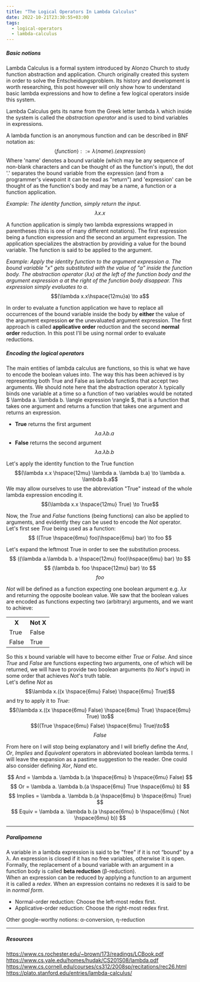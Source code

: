 ```yaml
---
title: "The Logical Operators In Lambda Calculus"
date: 2022-10-21T23:30:55+03:00
tags:
  - logical-operators
  - lambda-calculus
---
```


##### Basic notions
Lambda Calculus is a formal system introduced by Alonzo Church to study function abstraction and application.
Church originally created this system in order to solve the Entscheidungsproblem. Its history and development is worth researching, this post however will only show how to understand basic lambda expressions and how to define a few logical operators inside this system.

Lambda Calculus gets its name from the Greek letter lambda λ which inside the system is called the *abstraction operator* and is used to bind variables in expressions.

A lambda function is an anonymous function and can be described in BNF notation as:
$$\langle function \rangle ::= \lambda \langle name \rangle . \langle expression \rangle$$
Where 'name' denotes a bound variable (which may be any sequence of non-blank characters and can be thought of as the function's input), the dot '.' separates the bound variable from the expression (and from a programmer's viewpoint it can be read as "return") and 'expression' can be thought of as the function's body and may be a name, a function or a function application.

<span style="font-size:14px">*Example: The identity function, simply return the input.*</span>  
$$\lambda x.x$$

A function application is simply two lambda expressions wrapped in parentheses (this is one of many different notations). The first expression being a function expression and the second an argument expression. The application specializes the abstraction by providing a value for the bound variable. The function is said to be applied to the argument.

<span style="font-size:14px">*Example: Apply the identity function to the argument expression a. The bound variable "x" gets substituted with the value of "a" inside the function body. The abstraction operator (λx) at the left of the function body and the argument expression a at the right of the function body disappear. This expression simply evaluates to a.*</span>
$$(\lambda x.x\hspace{12mu}a) \to a$$


In order to evaluate a function application we have to replace all occurrences of the bound variable inside the body by **either** the value of the argument expression **or** the unevaluated argument expression. The first approach is called **applicative order** reduction and the second **normal order** reduction. In this post I'll be using normal order to evaluate reductions.

##### Encoding the logical operators
The main entities of lambda calculus are functions, so this is what we have to encode the boolean values into. The way this has been achieved is by representing both True and False as lambda functions that accept two arguments. We should note here that the abstraction operator λ typically binds one variable at a time so a function of two variables would be notated $ \lambda a. \lambda b. \langle expression \rangle $, that is a function that takes one argument and returns a function that takes one argument and returns an expression.
  - **True**  returns the first  argument $$\lambda a. \lambda b.a$$
  - **False** returns the second argument $$\lambda a. \lambda b.b$$

Let's apply the identity function to the True function
$$(\lambda x.x \hspace{12mu} \lambda a. \lambda b.a) \to \lambda a. \lambda b.a$$
We may allow ourselves to use the abbreviation "True" instead of the whole lambda expression encoding it.
$$(\lambda x.x \hspace{12mu} True) \to True$$

Now, the *True* and *False* functions (being functions) can also be applied to arguments, and evidently they can be used to encode the *Not* operator.
Let's first see *True* being used as a function:
$$ ((True \hspace{6mu} foo)\hspace{6mu} bar) \to foo $$

Let's expand the leftmost True in order to see the substitution process.
$$ ((\lambda a.\lambda b. a \hspace{12mu} foo)\hspace{6mu} bar) \to $$
$$ (\lambda b. foo \hspace{12mu} bar) \to $$
$$ foo $$

<!-- TODO: WALK THROUGH THE PROCESS -->

*Not* will be defined as a function expecting one boolean argument e.g. $\lambda x$ and returning the opposite boolean value. We saw that the boolean values are encoded as functions expecting two (arbitrary) arguments, and we want to achieve:
<!-- |X    |Not X| -->
<!-- |:----|:----| -->
<!-- |True |False| -->
<!-- |False|True | -->

<table style="margin-left: auto; margin-right: auto;">
  <tr><th>X</th> <th>Not X</th>
  <tr><td>True</td> <td>False</td>
  <tr><td>False</td> <td>True</td>
</table>

So this x bound variable will have to become either *True* or *False*. And since *True* and *False* are functions expecting two arguments, one of which will be returned, we will have to provide two boolean arguments (to *Not*'s input) in some order that achieves *Not*'s truth table.  
Let's define *Not* as $$\lambda x.((x \hspace{6mu} False) \hspace{6mu} True)$$ and try to apply it to *True*:
$$(\lambda x.((x \hspace{6mu} False) \hspace{6mu} True) \hspace{6mu} True) \to$$
$$((True \hspace{6mu} False) \hspace{6mu} True)\to$$
$$ False $$

From here on I will stop being explanatory and I will briefly define the *And*, *Or*, *Implies* and *Equivalent* operators in abbreviated boolean lambda terms. I will leave the expansion as a pastime suggestion to the reader. One could also consider defining *Xor*, *Nand* etc.

$$ And = \lambda a. \lambda b.(a \hspace{6mu} b \hspace{6mu} False) $$
$$ Or = \lambda a. \lambda b.(a \hspace{6mu} True \hspace{6mu} b) $$
$$ Implies = \lambda a. \lambda b.(a \hspace{6mu} b \hspace{6mu} True) $$
$$ Equiv = \lambda a. \lambda b.(a \hspace{6mu} b \hspace{6mu} ( Not \hspace{6mu} b)) $$


---
##### Paralipomena
A variable in a lambda expression is said to be "free" if it is not “bound” by a λ. An expression is closed if it has no free variables, otherwise it is open.  
Formally, the replacement of a bound variable with an argument in a function body is called **beta reduction** (β-reduction).  
When an expression can be reduced by applying a function to an argument it is called a *redex*. When an expression contains no redexes it is said to be in *normal form*.
- Normal-order reduction: Choose the left-most redex first.
- Applicative-order reduction: Choose the right-most redex first.

Other google-worthy notions: α-conversion, η-reduction

<!-- --- -->
<!-- **Implies** and **Equivalent** truth tables -->
<!-- <table style="display: inline-block; margin-left: auto; margin-right: auto;"> -->
<!--   <tr><th>X</th> <th>X</th> <th>X Implies Y</th> -->
<!--   <tr><td>False</td> <td>False</td> <td>True</td> -->
<!--   <tr><td>False</td> <td>True</td> <td>True</td> -->
<!--   <tr><td>True</td> <td>False</td> <td>False</td> -->
<!--   <tr><td>True</td> <td>True</td> <td>True</td> -->
<!-- </table> -->

<!-- <table style="display: inline-block; margin-left: auto; margin-right: auto;"> -->
<!--   <tr><th>X</th> <th>X</th> <th>X Equiv Y</th> -->
<!--   <tr><td>False</td> <td>False</td> <td>True</td> -->
<!--   <tr><td>False</td> <td>True</td> <td>False</td> -->
<!--   <tr><td>True</td> <td>False</td> <td>False</td> -->
<!--   <tr><td>True</td> <td>True</td> <td>True</td> -->
<!-- </table> -->

---
##### Resources
https://www.cs.rochester.edu/~brown/173/readings/LCBook.pdf  
https://www.cs.yale.edu/homes/hudak/CS201S08/lambda.pdf  
https://www.cs.cornell.edu/courses/cs312/2008sp/recitations/rec26.html  
https://plato.stanford.edu/entries/lambda-calculus/  


<!-- Let's see for this case the whole reduction in lambda terms. After this we will only use the abbreviations for simplicity and readability. -->

<!-- $$ ((\lambda a. \lambda b.a \hspace{14mu} \lambda i. \lambda j.i)\hspace{14mu} \lambda x. \lambda y.y) \to $$ -->
<!-- $$ ( \lambda b. \lambda i. \lambda j.i \hspace{14mu} \lambda x. \lambda y.y) \to $$ -->
<!-- $$ \lambda i. \lambda j.i $$ -->
<!-- Bound variable a will be substituted by $ \lambda i. \lambda j.i $ in the function body a of the left inner parenthesis. Bound variable b does not appear in the body so it will just be ignored. -->
<!-- $$ \to \lambda ab.a $$ -->
